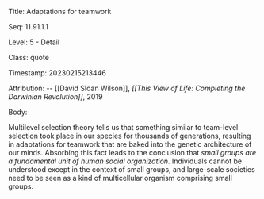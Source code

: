 Title:  Adaptations for teamwork

Seq:    11.91.1.1

Level:  5 - Detail

Class:  quote

Timestamp: 20230215213446

Attribution: -- [[David Sloan Wilson]], *[[This View of Life: Completing the Darwinian Revolution]]*, 2019

Body:

Multilevel selection theory tells us that something similar to team-level selection took place in our species for thousands of generations, resulting in adaptations for teamwork that are baked into the genetic architecture of our minds. Absorbing this fact leads to the conclusion that *small groups are a fundamental unit of human social organization*. Individuals cannot be understood except in the context of small groups, and large-scale societies need to be seen as a kind of multicellular organism comprising small groups. 

